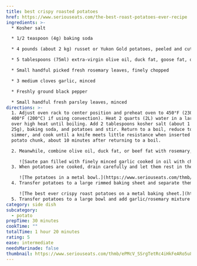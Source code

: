 ```yaml
---
title: best crispy roasted potatoes
href: https://www.seriouseats.com/the-best-roast-potatoes-ever-recipe
ingredients: >-
  * Kosher salt

  * 1/2 teaspoon (4g) baking soda

  * 4 pounds (about 2 kg) russet or Yukon Gold potatoes, peeled and cut into quarters, sixths, or eighths, depending on size (see note)

  * 5 tablespoons (75ml) extra-virgin olive oil, duck fat, goose fat, or beef fat

  * Small handful picked fresh rosemary leaves, finely chopped

  * 3 medium cloves garlic, minced

  * Freshly ground black pepper

  * Small handful fresh parsley leaves, minced
directions: >-
  1. Adjust oven rack to center position and preheat oven to 450°F (230°C) (or
  400°F (200°C) if using convection). Heat 2 quarts (2L) water in a large pot
  over high heat until boiling. Add 2 tablespoons kosher salt (about 1 ounce;
  25g), baking soda, and potatoes and stir. Return to a boil, reduce to a
  simmer, and cook until a knife meets little resistance when inserted into a
  potato chunk, about 10 minutes after returning to a boil.

  2. Meanwhile, combine olive oil, duck fat, or beef fat with rosemary, garlic, and a few grinds of black pepper in a small saucepan and heat over medium heat. Cook, stirring and shaking pan constantly, until garlic just begins to turn golden, about 3 minutes. Immediately strain oil through a fine-mesh strainer set in a large bowl. Set garlic/rosemary mixture aside and reserve separately.

     ![Saute pan filled with finely minced garlic cooked in oil with chopped rosemary](https://www.seriouseats.com/thmb/kQe_C8muWnyet7g4cMCuyr0xqsU=/1500x0/filters:no_upscale():max_bytes(150000):strip_icc():format(webp)/__opt__aboutcom__coeus__resources__content_migration__serious_eats__seriouseats.com__images__2016__11__20161201-crispy-roast-potatoes-21-457834b7428c4cdab68535d6d9a2725e.jpg)
  3. When potatoes are cooked, drain carefully and let them rest in the pot for about 30 seconds to allow excess moisture to evaporate. Transfer to bowl with infused oil, season to taste with a little more salt and pepper, and toss to coat, shaking bowl roughly, until a thick layer of mashed potato–like paste has built up on the potato chunks.

     ![The potatoes in a metal bowl.](https://www.seriouseats.com/thmb/cYTbxF_L_tWyXAxM7O7-Wi0Sl84=/1500x0/filters:no_upscale():max_bytes(150000):strip_icc():format(webp)/20211201-crispy-roasted-potatoes-vicky-wasik-35-475fe6f38f254845a9da228ec739fabe.jpg)
  4. Transfer potatoes to a large rimmed baking sheet and separate them, spreading them out evenly. Transfer to oven and roast, without moving, for 20 minutes. Using a thin, flexible metal spatula to release any stuck potatoes, shake pan and turn potatoes. Continue roasting until potatoes are deep brown and crisp all over, turning and shaking them a few times during cooking, 30 to 40 minutes longer.

     ![The best ever crispy roast potatoes on a metal baking sheet.](https://www.seriouseats.com/thmb/OlU_xqdRY-Ge9F8ieXj-dqU--0c=/1500x0/filters:no_upscale():max_bytes(150000):strip_icc():format(webp)/20211201-crispy-roasted-potatoes-vicky-wasik-38-7a61990d4f344b99b842800041af97b4.jpg)
  5. Transfer potatoes to a large bowl and add garlic/rosemary mixture and minced parsley. Toss to coat and season with more salt and pepper to taste. Serve immediately.
category: side dish
subcategory:
  - potato
prepTime: 30 minutes
cookTime: ""
totalTime: 1 hour 20 minutes
rating: 5
ease: intermediate
needsMarinade: false
thumbnail: https://www.seriouseats.com/thmb/ePMcV_SSrgTetRc4iHkFeARo5u8=/1500x0/filters:no_upscale():max_bytes(150000):strip_icc():format(webp)/20211201-crispy-roasted-potatoes-vicky-wasik-45-d75608ce325e4ffbab665084eba642c8.jpg
---
```

